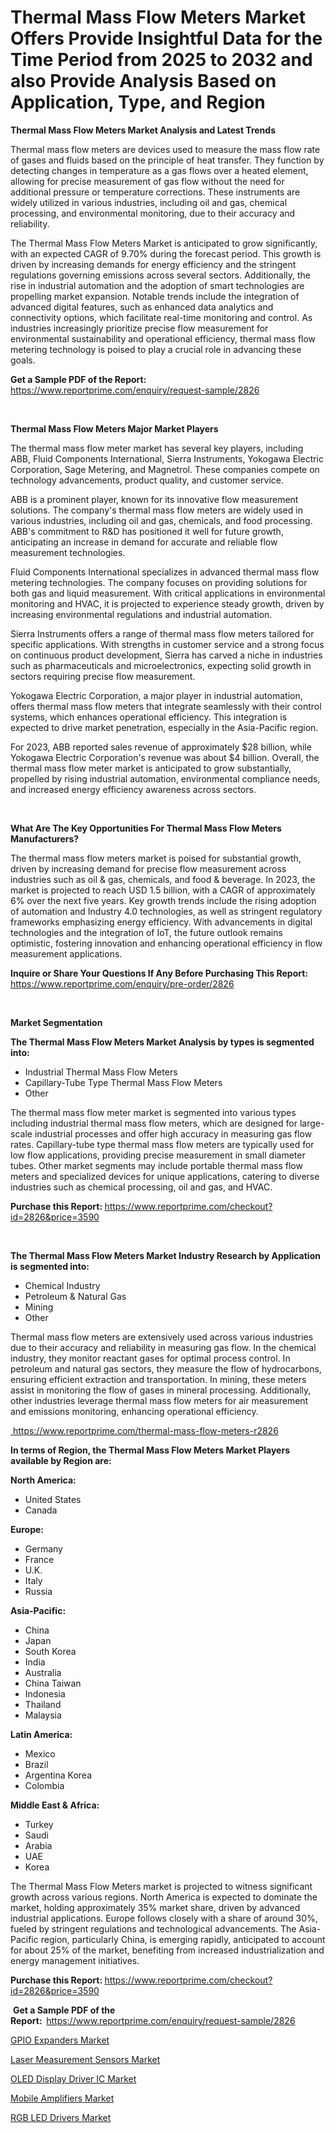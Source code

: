 <p><h1>Thermal Mass Flow Meters Market Offers Provide Insightful Data for the Time Period from 2025 to 2032 and also Provide Analysis Based on Application, Type, and Region</h1></p><p><strong>Thermal Mass Flow Meters Market Analysis and Latest Trends</strong></p>
<p><p>Thermal mass flow meters are devices used to measure the mass flow rate of gases and fluids based on the principle of heat transfer. They function by detecting changes in temperature as a gas flows over a heated element, allowing for precise measurement of gas flow without the need for additional pressure or temperature corrections. These instruments are widely utilized in various industries, including oil and gas, chemical processing, and environmental monitoring, due to their accuracy and reliability.</p><p>The Thermal Mass Flow Meters Market is anticipated to grow significantly, with an expected CAGR of 9.70% during the forecast period. This growth is driven by increasing demands for energy efficiency and the stringent regulations governing emissions across several sectors. Additionally, the rise in industrial automation and the adoption of smart technologies are propelling market expansion. Notable trends include the integration of advanced digital features, such as enhanced data analytics and connectivity options, which facilitate real-time monitoring and control. As industries increasingly prioritize precise flow measurement for environmental sustainability and operational efficiency, thermal mass flow metering technology is poised to play a crucial role in advancing these goals.</p></p>
<p><strong>Get a Sample PDF of the Report:&nbsp;</strong> <a href="https://www.reportprime.com/enquiry/request-sample/2826?utm_campaign=1143&utm_medium=2&utm_source=Github&utm_content=ia&utm_term=18032025&utm_id=thermal-mass-flow-meters">https://www.reportprime.com/enquiry/request-sample/2826</a></p>
<p>&nbsp;</p>
<p><strong>Thermal Mass Flow Meters Major Market Players</strong></p>
<p><p>The thermal mass flow meter market has several key players, including ABB, Fluid Components International, Sierra Instruments, Yokogawa Electric Corporation, Sage Metering, and Magnetrol. These companies compete on technology advancements, product quality, and customer service.</p><p>ABB is a prominent player, known for its innovative flow measurement solutions. The company's thermal mass flow meters are widely used in various industries, including oil and gas, chemicals, and food processing. ABB's commitment to R&D has positioned it well for future growth, anticipating an increase in demand for accurate and reliable flow measurement technologies.</p><p>Fluid Components International specializes in advanced thermal mass flow metering technologies. The company focuses on providing solutions for both gas and liquid measurement. With critical applications in environmental monitoring and HVAC, it is projected to experience steady growth, driven by increasing environmental regulations and industrial automation.</p><p>Sierra Instruments offers a range of thermal mass flow meters tailored for specific applications. With strengths in customer service and a strong focus on continuous product development, Sierra has carved a niche in industries such as pharmaceuticals and microelectronics, expecting solid growth in sectors requiring precise flow measurement.</p><p>Yokogawa Electric Corporation, a major player in industrial automation, offers thermal mass flow meters that integrate seamlessly with their control systems, which enhances operational efficiency. This integration is expected to drive market penetration, especially in the Asia-Pacific region.</p><p>For 2023, ABB reported sales revenue of approximately $28 billion, while Yokogawa Electric Corporation's revenue was about $4 billion. Overall, the thermal mass flow meter market is anticipated to grow substantially, propelled by rising industrial automation, environmental compliance needs, and increased energy efficiency awareness across sectors.</p></p>
<p>&nbsp;</p>
<p><strong>What Are The Key Opportunities For Thermal Mass Flow Meters Manufacturers?</strong></p>
<p><p>The thermal mass flow meters market is poised for substantial growth, driven by increasing demand for precise flow measurement across industries such as oil & gas, chemicals, and food & beverage. In 2023, the market is projected to reach USD 1.5 billion, with a CAGR of approximately 6% over the next five years. Key growth trends include the rising adoption of automation and Industry 4.0 technologies, as well as stringent regulatory frameworks emphasizing energy efficiency. With advancements in digital technologies and the integration of IoT, the future outlook remains optimistic, fostering innovation and enhancing operational efficiency in flow measurement applications.</p></p>
<p><strong>Inquire or Share Your Questions If Any Before Purchasing This Report:</strong> <a href="https://www.reportprime.com/enquiry/pre-order/2826?utm_campaign=1143&utm_medium=2&utm_source=Github&utm_content=ia&utm_term=18032025&utm_id=thermal-mass-flow-meters">https://www.reportprime.com/enquiry/pre-order/2826</a></p>
<p>&nbsp;</p>
<p><strong>Market Segmentation</strong></p>
<p><strong>The Thermal Mass Flow Meters Market Analysis by types is segmented into:</strong></p>
<p><ul><li>Industrial Thermal Mass Flow Meters</li><li>Capillary-Tube Type Thermal Mass Flow Meters</li><li>Other</li></ul></p>
<p><p>The thermal mass flow meter market is segmented into various types including industrial thermal mass flow meters, which are designed for large-scale industrial processes and offer high accuracy in measuring gas flow rates. Capillary-tube type thermal mass flow meters are typically used for low flow applications, providing precise measurement in small diameter tubes. Other market segments may include portable thermal mass flow meters and specialized devices for unique applications, catering to diverse industries such as chemical processing, oil and gas, and HVAC.</p></p>
<p><strong>Purchase this Report:&nbsp;</strong><a href="https://www.reportprime.com/checkout?id=2826&price=3590&utm_campaign=1143&utm_medium=2&utm_source=Github&utm_content=ia&utm_term=18032025&utm_id=thermal-mass-flow-meters">https://www.reportprime.com/checkout?id=2826&price=3590</a></p>
<p>&nbsp;</p>
<p><strong>The Thermal Mass Flow Meters Market Industry Research by Application is segmented into:</strong></p>
<p><ul><li>Chemical Industry</li><li>Petroleum & Natural Gas</li><li>Mining</li><li>Other</li></ul></p>
<p><p>Thermal mass flow meters are extensively used across various industries due to their accuracy and reliability in measuring gas flow. In the chemical industry, they monitor reactant gases for optimal process control. In petroleum and natural gas sectors, they measure the flow of hydrocarbons, ensuring efficient extraction and transportation. In mining, these meters assist in monitoring the flow of gases in mineral processing. Additionally, other industries leverage thermal mass flow meters for air measurement and emissions monitoring, enhancing operational efficiency.</p></p>
<p><a href="https://www.reportprime.com/thermal-mass-flow-meters-r2826?utm_campaign=1143&utm_medium=2&utm_source=Github&utm_content=ia&utm_term=18032025&utm_id=thermal-mass-flow-meters">&nbsp;https://www.reportprime.com/thermal-mass-flow-meters-r2826</a></p>
<p><strong>In terms of Region, the Thermal Mass Flow Meters Market Players available by Region are:</strong></p>
<p>
    <p> <strong> North America: </strong>
        <ul>
            <li>United States</li>
            <li>Canada</li>
        </ul>
        </p> 
    <p> <strong> Europe: </strong>
        <ul>
            <li>Germany</li>
            <li>France</li>
            <li>U.K.</li>
            <li>Italy</li>
            <li>Russia</li>
        </ul>
        </p> 
    <p> <strong> Asia-Pacific: </strong>
        <ul>
            <li>China</li>
            <li>Japan</li>
            <li>South Korea</li>
            <li>India</li>
            <li>Australia</li>
            <li>China Taiwan</li>
            <li>Indonesia</li>
            <li>Thailand</li>
            <li>Malaysia</li>
        </ul>
        </p> 
    <p> <strong> Latin America: </strong>
        <ul>
            <li>Mexico</li>
            <li>Brazil</li>
            <li>Argentina Korea</li>
            <li>Colombia</li>
        </ul>
        </p> 
    <p> <strong> Middle East & Africa: </strong>
        <ul>
            <li>Turkey</li>
            <li>Saudi</li>
            <li>Arabia</li>
            <li>UAE</li>
            <li>Korea</li>
        </ul>
    </p>
    </p>
<p><p>The Thermal Mass Flow Meters market is projected to witness significant growth across various regions. North America is expected to dominate the market, holding approximately 35% market share, driven by advanced industrial applications. Europe follows closely with a share of around 30%, fueled by stringent regulations and technological advancements. The Asia-Pacific region, particularly China, is emerging rapidly, anticipated to account for about 25% of the market, benefiting from increased industrialization and energy management initiatives.</p></p>
<p><strong>Purchase this Report: </strong><a href="https://www.reportprime.com/checkout?id=2826&price=3590&utm_campaign=1143&utm_medium=2&utm_source=Github&utm_content=ia&utm_term=18032025&utm_id=thermal-mass-flow-meters">https://www.reportprime.com/checkout?id=2826&price=3590</a></p>
<p>&nbsp;<strong>Get a Sample PDF of the Report:&nbsp;&nbsp;</strong><a href="https://www.reportprime.com/enquiry/request-sample/2826?utm_campaign=1143&utm_medium=2&utm_source=Github&utm_content=ia&utm_term=18032025&utm_id=thermal-mass-flow-meters">https://www.reportprime.com/enquiry/request-sample/2826</a></p>
<p><strong></strong></p>
<p><p><a href="https://github.com/kovasovitzzg/Market-Research-Report-List-1/blob/main/gpio-expanders-market.md?utm_campaign=1143&utm_medium=2&utm_source=Github&utm_content=ia&utm_term=18032025&utm_id=thermal-mass-flow-meters">GPIO Expanders Market</a></p><p><a href="https://github.com/catlowdarcys/Market-Research-Report-List-1/blob/main/laser-measurement-sensors-market.md?utm_campaign=1143&utm_medium=2&utm_source=Github&utm_content=ia&utm_term=18032025&utm_id=thermal-mass-flow-meters">Laser Measurement Sensors Market</a></p><p><a href="https://github.com/hadshpinay/Market-Research-Report-List-1/blob/main/oled-display-driver-ic-market.md?utm_campaign=1143&utm_medium=2&utm_source=Github&utm_content=ia&utm_term=18032025&utm_id=thermal-mass-flow-meters">OLED Display Driver IC Market</a></p><p><a href="https://github.com/danzopachllq/Market-Research-Report-List-1/blob/main/mobile-amplifiers-market.md?utm_campaign=1143&utm_medium=2&utm_source=Github&utm_content=ia&utm_term=18032025&utm_id=thermal-mass-flow-meters">Mobile Amplifiers Market</a></p><p><a href="https://github.com/fendtdjunawo/Market-Research-Report-List-1/blob/main/rgb-led-drivers-market.md?utm_campaign=1143&utm_medium=2&utm_source=Github&utm_content=ia&utm_term=18032025&utm_id=thermal-mass-flow-meters">RGB LED Drivers Market</a></p></p>
